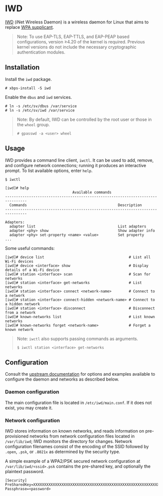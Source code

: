 # IWD

[IWD](https://iwd.wiki.kernel.org/) (iNet Wireless Daemon) is a wireless daemon
for Linux that aims to replace [WPA supplicant](./wpa_supplicant.md).

> Note: To use EAP-TLS, EAP-TTLS, and EAP-PEAP based configurations, version
> ≥4.20 of the kernel is required. Previous kernel versions do not include the
> necessary cryptographic authentication modules.

## Installation

Install the `iwd` package.

```
# xbps-install -S iwd
```

Enable the `dbus` and `iwd` services.

```
# ln -s /etc/sv/dbus /var/service
# ln -s /etc/sv/iwd /var/service
```

> Note: By default, IWD can be controlled by the root user or those in the
> `wheel` group.
> 
> ```
> # gpasswd -a <user> wheel
> ```

## Usage

IWD provides a command line client, `iwctl`. It can be used to add, remove, and
configure network connections; running it produces an interactive prompt. To
list available options, enter `help`.

```
$ iwctl

[iwd]# help
                               Available commands
--------------------------------------------------------------------------------
  Commands                                          Description
--------------------------------------------------------------------------------

Adapters:
  adapter list                                      List adapters
  adapter <phy> show                                Show adapter info
  adapter <phy> set-property <name> <value>         Set property
...
```

Some useful commands:

```
[iwd]# device list                                       # List all Wi-Fi devices
[iwd]# device <interface> show                           # Display details of a Wi-Fi device 
[iwd]# station <interface> scan                          # Scan for networks
[iwd]# station <interface> get-networks                  # List networks
[iwd]# station <interface> connect <network-name>        # Connect to a network
[iwd]# station <interface> connect-hidden <network-name> # Connect to a hidden network
[iwd]# station <interface> disconnect                    # Disconnect from a network
[iwd]# known-networks list                               # List known networks
[iwd]# known-networks forget <network-name>              # Forget a known network
```

> Note: `iwctl` also supports passing commands as arguments.
> 
> ```
> $ iwctl station <interface> get-networks
> ```

## Configuration

Consult the [upstream
documentation](https://iwd.wiki.kernel.org/networkconfigurationsettings) for
options and examples available to configure the daemon and networks as described
below.

### Daemon configuration

The main configuration file is located in `/etc/iwd/main.conf`. If it does not
exist, you may create it.

### Network configuration

IWD stores information on known networks, and reads information on
pre-provisioned networks from network configuration files located in
`/var/lib/iwd`; IWD monitors the directory for changes. Network configuration
filenames consist of the encoding of the SSID followed by `.open`, `.psk`, or
`.8021x` as determined by the security type.

A simple example of a WPA2/PSK secured network configuration at
`/var/lib/iwd/<ssid>.psk` contains the pre-shared key, and optionally the
plaintext password.

```
[Security]
PreSharedKey=XXXXXXXXXXXXXXXXXXXXXXXXXXXXXXXXXXXXXXXXXXXXXXXXXXXXXXXXXXXXXXXX
Passphrase=<password>
```
